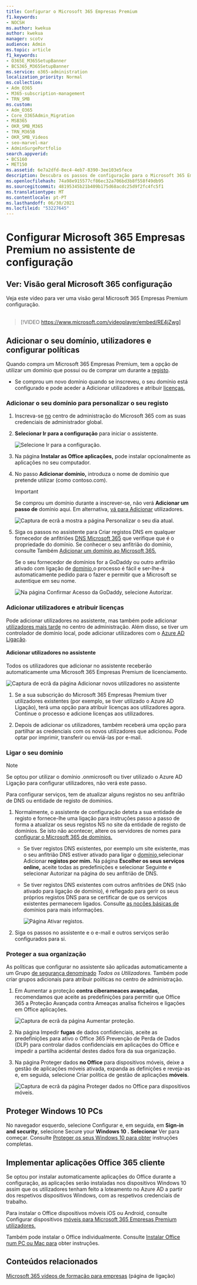 ```yaml
---
title: Configurar o Microsoft 365 Empresas Premium
f1.keywords:
- NOCSH
ms.author: kwekua
author: kwekua
manager: scotv
audience: Admin
ms.topic: article
f1_keywords:
- O365E_M365SetupBanner
- BCS365_M365SetupBanner
ms.service: o365-administration
localization_priority: Normal
ms.collection:
- Adm_O365
- M365-subscription-management
- TRN_SMB
ms.custom:
- Adm_O365
- Core_O365Admin_Migration
- MSB365
- OKR_SMB_M365
- TRN_M365B
- OKR_SMB_Videos
- seo-marvel-mar
- AdminSurgePortfolio
search.appverid:
- BCS160
- MET150
ms.assetid: 6e7a2dfd-8ec4-4eb7-8390-3ee103e5fece
description: Descubra os passos de configuração para o Microsoft 365 Empresas Premium, incluindo adicionar um domínio e utilizadores, configurar políticas de segurança e muito mais.
ms.openlocfilehash: 74a98e915577cf86ec32a706bd3b8f558f49db95
ms.sourcegitcommit: 48195345b21b409b175d68acdc25d9f2fc4fc5f1
ms.translationtype: MT
ms.contentlocale: pt-PT
ms.lasthandoff: 06/30/2021
ms.locfileid: "53227645"
---
```

# <a name="set-up-microsoft-365-business-premium-in-the-setup-wizard"></a>Configurar Microsoft 365 Empresas Premium no assistente de configuração

## <a name="watch-overview-of-microsoft-365-setup"></a>Ver: Visão geral Microsoft 365 configuração

Veja este vídeo para ver uma visão geral Microsoft 365 Empresas Premium configuração.<br><br>

> [!VIDEO https://www.microsoft.com/videoplayer/embed/RE4jZwg] 

## <a name="add-your-domain-users-and-set-up-policies"></a>Adicionar o seu domínio, utilizadores e configurar políticas

Quando compra um Microsoft 365 Empresas Premium, tem a opção de utilizar um domínio que possui ou de comprar um durante a [registo](sign-up.md).

- Se comprou um novo domínio quando se inscreveu, o seu domínio está configurado e pode aceder a Adicionar utilizadores e atribuir [licenças.](#add-users-and-assign-licenses)

### <a name="add-your-domain-to-personalize-sign-in"></a>Adicionar o seu domínio para personalizar o seu registo

1. Inscreva-se [no](https://admin.microsoft.com) centro de administração do Microsoft 365 com as suas credenciais de administrador global. 

2. **Selecionar Ir para a configuração** para iniciar o assistente.

    ![Selecione Ir para a configuração.](../media/gotosetupinadmincenter.png)

3. Na página **Instalar as Office aplicações,** pode instalar opcionalmente as aplicações no seu computador.
    
4. No passo **Adicionar domínio,** introduza o nome de domínio que pretende utilizar (como contoso.com).

    > [!IMPORTANT]
    > Se comprou um domínio durante a inscrever-se, não verá **Adicionar um passo de** domínio aqui. Em alternativa, [vá para Adicionar](#add-users-and-assign-licenses) utilizadores.

    ![Captura de ecrã a mostra a página Personalizar o seu dia atual.](../media/adddomain.png)

    
4. Siga os passos no assistente para Criar registos DNS em qualquer fornecedor de anfitriões [DNS Microsoft 365](/office365/admin/get-help-with-domains/create-dns-records-at-any-dns-hosting-provider) que verifique que é o propriedade do domínio. Se conhecer o seu anfitrião do domínio, consulte Também [Adicionar um domínio ao Microsoft 365.](/microsoft-365/admin/setup/add-domain)

    Se o seu fornecedor de domínios for a GoDaddy ou outro anfitrião ativado com ligação de [domínio,](/office365/admin/get-help-with-domains/domain-connect)o processo é fácil e ser-lhe-á automaticamente pedido para o fazer e permitir que a Microsoft se autentique em seu nome.

    ![Na página Confirmar Acesso da GoDaddy, selecione Autorizar.](../media/godaddyauth.png)

### <a name="add-users-and-assign-licenses"></a>Adicionar utilizadores e atribuir licenças

Pode adicionar utilizadores no assistente, mas também pode adicionar [utilizadores mais tarde](../admin/add-users/add-users.md) no centro de administração. Além disso, se tiver um controlador de domínio local, pode adicionar utilizadores com o [Azure AD Ligação](/azure/active-directory/hybrid/how-to-connect-install-express).

#### <a name="add-users-in-the-wizard"></a>Adicionar utilizadores no assistente

Todos os utilizadores que adicionar no assistente receberão automaticamente uma Microsoft 365 Empresas Premium de licenciamento.

![Captura de ecrã da página Adicionar novos utilizadores no assistente](../media/addnewuserspage.png)

1. Se a sua subscrição do Microsoft 365 Empresas Premium tiver utilizadores existentes (por exemplo, se tiver utilizado o Azure AD Ligação), terá uma opção para atribuir licenças aos utilizadores agora. Continue o processo e adicione licenças aos utilizadores.

2. Depois de adicionar os utilizadores, também receberá uma opção para partilhar as credenciais com os novos utilizadores que adicionou. Pode optar por imprimir, transferir ou enviá-las por e-mail.

### <a name="connect-your-domain"></a>Ligar o seu domínio

> [!NOTE]
> Se optou por utilizar o domínio .onmicrosoft ou tiver utilizado o Azure AD Ligação para configurar utilizadores, não verá este passo.
  
Para configurar serviços, tem de atualizar alguns registos no seu anfitrião de DNS ou entidade de registo de domínios.
  
1. Normalmente, o assistente de configuração deteta a sua entidade de registo e fornece-lhe uma ligação para instruções passo a passo de forma a atualizar os seus registos NS no site da entidade de registo de domínios. Se isto não acontecer, altere os servidores de nomes para [configurar o Microsoft 365 de domínios.](../admin/get-help-with-domains/change-nameservers-at-any-domain-registrar.md) 

    - Se tiver registos DNS existentes, por exemplo um site existente, mas o seu anfitrião DNS estiver ativado para ligar o [domínio,](/office365/admin/get-help-with-domains/domain-connect)selecionar Adicionar **registos por mim.** Na página **Escolher os seus serviços online,** aceite todas as  predefinições e selecionar Seguinte e selecionar Autorizar na página do seu anfitrião de DNS.
    - Se tiver registos DNS existentes com outros anfitriões de DNS (não ativado para ligação de domínio), é reflegado para gerir os seus próprios registos DNS para se certificar de que os serviços existentes permanecem ligados. Consulte [as noções básicas de](/office365/admin/get-help-with-domains/dns-basics) domínios para mais informações.

        ![Página Ativar registos.](../media/activaterecords.png)

2. Siga os passos no assistente e o e-mail e outros serviços serão configurados para si.

### <a name="protect-your-organization"></a>Proteger a sua organização 

As políticas que configurar no assistente são aplicadas automaticamente a um Grupo [de segurança denominado](/office365/admin/create-groups/compare-groups#security-groups) *Todos os Utilizadores.* Também pode criar grupos adicionais para atribuir políticas no centro de administração.

1. Em Aumentar a proteção **contra ciberameaces avançadas**, [](../security/office-365-security/defender-for-office-365.md) recomendamos que aceite as predefinições para permitir que Office 365 a Proteção Avançada contra Ameaças analisa ficheiros e ligações em Office aplicações.

    ![Captura de ecrã da página Aumentar proteção.](../media/increasetreatprotection.png)


2. Na página Impedir **fugas** de dados confidenciais, aceite as predefinições para ativo o Office 365 Prevenção de Perda de Dados (DLP) para controlar dados confidenciais em aplicações do Office e impedir a partilha acidental destes dados fora da sua organização.

3. Na página Proteger dados **no Office** para dispositivos móveis, deixe a gestão de aplicações móveis ativada, expanda as definições e reveja-as e, em seguida, selecione Criar política de gestão de aplicações **móveis**.

    ![Captura de ecrã da página Proteger dados no Office para dispositivos móveis.](../media/protectdatainmobile.png)


## <a name="secure-windows-10-pcs"></a>Proteger Windows 10 PCs

No navegador esquerdo,  selecione Configurar e, em seguida, em **Sign-in and security**, selecione Secure your **Windows 10 .** **Selecionar** Ver para começar. Consulte [Proteger os seus Windows 10 para obter](secure-win-10-pcs.md) instruções completas.

## <a name="deploy-office-365-client-apps"></a>Implementar aplicações Office 365 cliente

Se optou por instalar automaticamente aplicações do Office durante a configuração, as aplicações serão instaladas nos dispositivos Windows 10 assim que os utilizadores tenham feito a loteamento no Azure AD a partir dos respetivos dispositivos Windows, com as respetivos credenciais de trabalho.

Para instalar o Office dispositivos móveis iOS ou Android, consulte Configurar dispositivos [móveis para Microsoft 365 Empresas Premium utilizadores.](set-up-mobile-devices.md)

Também pode instalar o Office individualmente. Consulte [Instalar Office num PC ou Mac para](https://support.microsoft.com/office/4414eaaf-0478-48be-9c42-23adc4716658) obter instruções.

## <a name="related-content"></a>Conteúdos relacionados

[Microsoft 365 vídeos de formação para empresas](../business-video/index.yml) (página de ligação)
